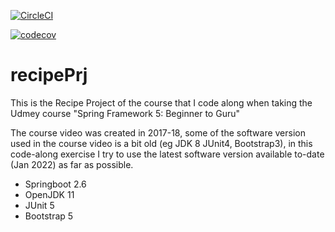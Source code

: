 [![CircleCI](https://circleci.com/gh/chanchishing/recipePrj/tree/master.svg?style=svg)](https://circleci.com/gh/chanchishing/recipePrj/tree/master)

[![codecov](https://codecov.io/gh/chanchishing/recipePrj/branch/master/graph/badge.svg?token=SC1Z8Z1AG0)](https://codecov.io/gh/chanchishing/recipePrj)
# recipePrj
This is the Recipe Project of the course that I code along when taking the Udmey course "Spring Framework 5: Beginner to Guru"

The course video was created in 2017-18, some of the software version used in the course video is a bit old (eg JDK 8 JUnit4, Bootstrap3), in this code-along exercise I try to use the latest software version available to-date (Jan 2022) as far as possible.

* Springboot 2.6
* OpenJDK 11
* JUnit 5
* Bootstrap 5
